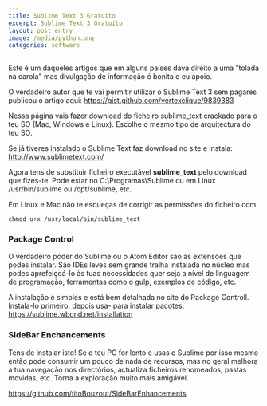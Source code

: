 ```yaml
---
title: Sublime Text 3 Gratuíto
excerpt: Sublime Text 3 Gratuíto
layout: post_entry
image: /media/python.png
categories: software
---
```


Este é um daqueles artigos que em alguns países dava direito a uma "tolada na carola" mas divulgação de informação é bonita e eu apoio.

O verdadeiro autor que te vai permitir utilizar o Sublime Text 3 sem pagares publicou o artigo aqui: https://gist.github.com/vertexclique/9839383

Nessa página vais fazer download do ficheiro sublime_text crackado para o teu SO (Mac, Windows e Linux). Escolhe o mesmo tipo de arquitectura do teu SO.

Se já tiveres instalado o Sublime Text faz download no site e instala: http://www.sublimetext.com/

Agora tens de substituir  ficheiro executável **sublime_text** pelo download que fizes-te. Pode estar no C:\Programas\Sublime ou em Linux /usr/bin/sublime ou /opt/sublime, etc.

Em Linux e Mac não te esqueças de corrigir as permissões do ficheiro com

    chmod u+x /usr/local/bin/sublime_text

### Package Control

O verdadeiro poder do Sublime ou o Atom Editor são as extensões que podes instalar. São IDEs leves sem grande tralha instalada no núcleo mas podes aprefeiçoá-lo às tuas necessidades quer seja a nível de linguagem de programação, ferramentas como o gulp, exemplos de código, etc.

A instalação é simples e está bem detalhada no site do Package Controll. Instala-lo primeiro, depois usa- para instalar pacotes: https://sublime.wbond.net/installation

### SideBar Enchancements

Tens de instalar isto! Se o teu PC for lento e usas o Sublime por isso mesmo então pode consumir um pouco de nada de recursos, mas no geral melhora a tua navegação nos directórios, actualiza ficheiros renomeados, pastas movidas, etc. Torna a exploração muito mais amigável.

https://github.com/titoBouzout/SideBarEnhancements
